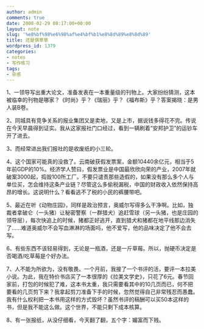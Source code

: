 ```yaml
---
author: admin
comments: true
date: 2008-02-29 08:17:00+00:00
layout: note
slug: '%e8%bf%98%e6%98%af%e4%bf%b1%e8%8d%89%e8%8d%89'
title: 还是俱草草
wordpress_id: 1379
categories:
- notes
- 写作练习
tags:
- 杂感
---
```


1、一领导写出重大论文，准备发表在一本重量级的刊物上。大家纷纷猜测，这本被临幸的刊物是哪家？《时尚》乎？《瑞丽》乎？《福布斯》乎？答案揭晓：是男人装B卷。

2、同城具有竞争关系的报业集团又是卖地，又是上市，据说钱多得花不完。传说在今天早晨得到证实。我从这家报社门口经过，看到一辆刷着“安邦护卫”的运钞车开了进去。

3、而经常进出我们报社的是收废纸的小三轮。

4、这个国家可能真的没救了。云南破获假发票案，金额10440余亿元，相当于5年前GDP的10%。经济学人赞曰，假发票业是中国最欣欣向荣的产业，2007年就破案3000起，捣毁100所工厂。不要只谴责那些造假的，如果没有那么多个人与单位买，怎会维持这条产业链？尽管这么多偷税漏税，中国的财政收入依然保持高昂的增长。这说明什么？看看逃不了税的小民的裤腰带吧。

5、最近在听《动物庄园》，同样是政治预言，奥威尔写得多么干净啊。比如，独裁者拿破仑（一头猪）让秘密警察（一群猎犬）追赶雪球（另一头猪，也是庄园的领导层），每次快追上的时候，猪都正好逃开，直到猎犬和猪都在地平线那边消失了……难道奥威尔不会写血淋淋的场面吗，他不爱写，他的品味决定了他不会去写。

6、有些东西不该轻易得到，无论是一瓶酒，还是一斤草莓。所以，抛硬币决定是否喝酒/吃草莓是个好办法。

7、人不能为所欲为，没有敬畏。一个月前，我接了一个书评的活，要评一本拉美小说。为此，我在特价书店买了一本很厚的《拉美文学史》，只花了6元。春节回家前，打包的时候犯了难，这本书太重，我只需要看其中的10几页而已，何不把要看的几页剪下来？我拿起剪刀准备下手的时候，忽然觉得自己非常残忍而愚蠢。我有什么权利把一本书用这样的方式毁坏？虽然书评的稿酬可以买50本这样的书，但是我不能这么做。这个世界，不能只剩下成本核算。

8、有一张报纸，从没仔细看，今天翻了翻，五个字：媚富而下贱。


